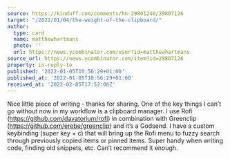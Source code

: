 ```yaml
---
source: https://kinduff.com/comments/hn-29801240/29807126
target: "/2022/01/04/the-weight-of-the-clipboard/"
author:
  type: card
  name: matthewhartmans
  photo: ''
  url: https://news.ycombinator.com/user?id=matthewhartmans
source_url: https://news.ycombinator.com/item?id=29807126
property: in-reply-to
published: '2022-01-05T10:56:29+01:00'
published_at: '2022-01-05T10:56:29+01:00'
received_at: '2022-02-05T17:52:06Z'
---
```


Nice little piece of writing - thanks for sharing.
One of the key things I can’t go without now in my workflow is a clipboard manager.
I use Rofi (https://github.com/davatorium/rofi) in combination with Greenclip (https://github.com/erebe/greenclip) and it’s a Godsend.
I have a custom keybinding (super key + c) that will bring up the Rofi menu to fuzzy search through previously copied items or pinned items. Super handy when writing code, finding old snippets, etc.
Can’t recommend it enough.